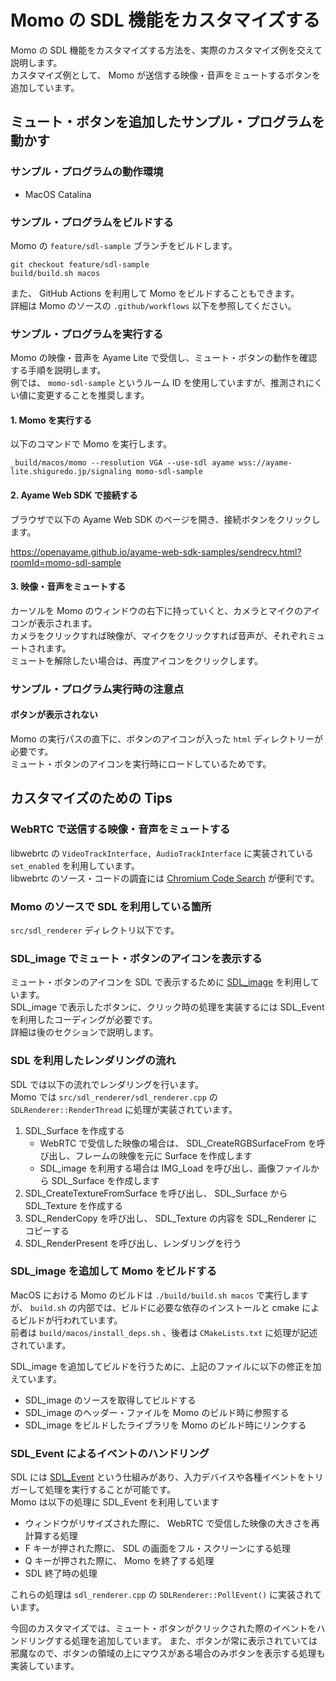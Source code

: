 # Momo の SDL 機能をカスタマイズする

Momo の SDL 機能をカスタマイズする方法を、実際のカスタマイズ例を交えて説明します。  
カスタマイズ例として、 Momo が送信する映像・音声をミュートするボタンを追加しています。

## ミュート・ボタンを追加したサンプル・プログラムを動かす

### サンプル・プログラムの動作環境

- MacOS Catalina

### サンプル・プログラムをビルドする

Momo の `feature/sdl-sample` ブランチをビルドします。

```
git checkout feature/sdl-sample
build/build.sh macos
```

また、 GitHub Actions を利用して Momo をビルドすることもできます。  
詳細は Momo のソースの `.github/workflows` 以下を参照してください。

### サンプル・プログラムを実行する

Momo の映像・音声を Ayame Lite で受信し、ミュート・ボタンの動作を確認する手順を説明します。  
例では、 `momo-sdl-sample` というルーム ID を使用していますが、推測されにくい値に変更することを推奨します。

#### 1. Momo を実行する

以下のコマンドで Momo を実行します。

```
_build/macos/momo --resolution VGA --use-sdl ayame wss://ayame-lite.shiguredo.jp/signaling momo-sdl-sample
```

#### 2. Ayame Web SDK で接続する

ブラウザで以下の Ayame Web SDK のページを開き、接続ボタンをクリックします。

https://openayame.github.io/ayame-web-sdk-samples/sendrecv.html?roomId=momo-sdl-sample

#### 3. 映像・音声をミュートする

カーソルを Momo のウィンドウの右下に持っていくと、カメラとマイクのアイコンが表示されます。  
カメラをクリックすれば映像が、マイクをクリックすれば音声が、それぞれミュートされます。  
ミュートを解除したい場合は、再度アイコンをクリックします。

### サンプル・プログラム実行時の注意点

#### ボタンが表示されない

Momo の実行パスの直下に、ボタンのアイコンが入った `html` ディレクトリーが必要です。  
ミュート・ボタンのアイコンを実行時にロードしているためです。

## カスタマイズのための Tips

### WebRTC で送信する映像・音声をミュートする

libwebrtc の `VideoTrackInterface, AudioTrackInterface` に実装されている `set_enabled` を利用しています。  
libwebrtc のソース・コードの調査には [Chromium Code Search](https://source.chromium.org/) が便利です。

### Momo のソースで SDL を利用している箇所

`src/sdl_renderer` ディレクトリ以下です。

### SDL_image でミュート・ボタンのアイコンを表示する

ミュート・ボタンのアイコンを SDL で表示するために [SDL_image](https://www.libsdl.org/projects/SDL_image/) を利用しています。  
SDL_image で表示したボタンに、クリック時の処理を実装するには SDL_Event を利用したコーディングが必要です。  
詳細は後のセクションで説明します。

### SDL を利用したレンダリングの流れ

SDL では以下の流れでレンダリングを行います。  
Momo では `src/sdl_renderer/sdl_renderer.cpp` の `SDLRenderer::RenderThread` に処理が実装されています。

1. SDL_Surface を作成する
    - WebRTC で受信した映像の場合は、 SDL_CreateRGBSurfaceFrom を呼び出し、フレームの映像を元に Surface を作成します
    - SDL_image を利用する場合は IMG_Load を呼び出し、画像ファイルから SDL_Surface を作成します
2. SDL_CreateTextureFromSurface を呼び出し、 SDL_Surface から SDL_Texture を作成する
3. SDL_RenderCopy を呼び出し、 SDL_Texture の内容を SDL_Renderer にコピーする
4. SDL_RenderPresent を呼び出し、レンダリングを行う

### SDL_image を追加して Momo をビルドする

MacOS における Momo のビルドは `./build/build.sh macos` で実行しますが、 `build.sh` の内部では、ビルドに必要な依存のインストールと cmake によるビルドが行われています。  
前者は `build/macos/install_deps.sh` 、後者は `CMakeLists.txt` に処理が記述されています。

SDL_image を追加してビルドを行うために、上記のファイルに以下の修正を加えています。

- SDL_image のソースを取得してビルドする
- SDL_image のヘッダー・ファイルを Momo のビルド時に参照する
- SDL_image をビルドしたライブラリを Momo のビルド時にリンクする

### SDL_Event によるイベントのハンドリング

SDL には [SDL_Event](https://wiki.libsdl.org/SDL_Event) という仕組みがあり、入力デバイスや各種イベントをトリガーして処理を実行することが可能です。  
Momo は以下の処理に SDL_Event を利用しています

- ウィンドウがリサイズされた際に、 WebRTC で受信した映像の大きさを再計算する処理
- F キーが押された際に、 SDL の画面をフル・スクリーンにする処理
- Q キーが押された際に、 Momo を終了する処理
- SDL 終了時の処理

これらの処理は `sdl_renderer.cpp` の `SDLRenderer::PollEvent()` に実装されています。

今回のカスタマイズでは、ミュート・ボタンがクリックされた際のイベントをハンドリングする処理を追加しています。
また、ボタンが常に表示されていては邪魔なので、ボタンの領域の上にマウスがある場合のみボタンを表示する処理も実装しています。